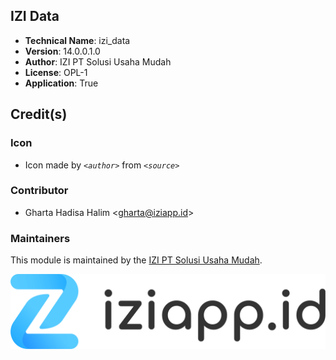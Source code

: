 ## IZI Data
- **Technical Name**: izi_data
- **Version**: 14.0.0.1.0
- **Author**: IZI PT Solusi Usaha Mudah
- **License**: OPL-1
- **Application**: True

## Credit(s)
### Icon
- Icon made by _`<author>`_ from _`<source>`_

### Contributor
- Gharta Hadisa Halim <[gharta@iziapp.id](mailto:gharta@iziapp.id)>

### Maintainers
This module is maintained by the [IZI PT Solusi Usaha Mudah](https://iziapp.id).

![alt text](static/description/images/izi-logo.png "IZI PT Solusi Usaha Mudah")
